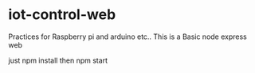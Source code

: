 # iot-control-web
Practices for Raspberry pi and arduino etc..
This is a Basic node express web

just npm install then npm start

